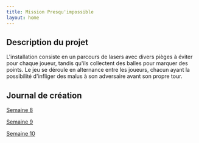 ```yaml
---
title: Mission Presqu'impossible
layout: home
---
```


## Description du projet

L'installation consiste en un parcours de lasers avec divers pièges à éviter pour chaque joueur, tandis qu'ils collectent des balles pour marquer des points. Le jeu se déroule en alternance entre les joueurs, chacun ayant la possibilité d'infliger des malus à son adversaire avant son propre tour.

## Journal de création

[Semaine 8](journaux/semaine8.md)

[Semaine 9](journaux/semaine9.md)

[Semaine 10](journaux/semaine10-11.md)
